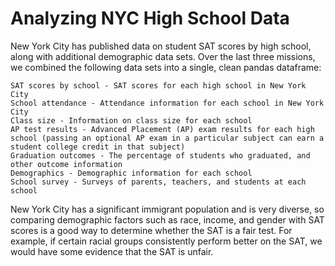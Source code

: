 # Analyzing NYC High School Data

New York City has published data on student SAT scores by high school, along with additional demographic data sets. Over the last three missions, we combined the following data sets into a single, clean pandas dataframe:

    SAT scores by school - SAT scores for each high school in New York City
    School attendance - Attendance information for each school in New York City
    Class size - Information on class size for each school
    AP test results - Advanced Placement (AP) exam results for each high school (passing an optional AP exam in a particular subject can earn a student college credit in that subject)
    Graduation outcomes - The percentage of students who graduated, and other outcome information
    Demographics - Demographic information for each school
    School survey - Surveys of parents, teachers, and students at each school

New York City has a significant immigrant population and is very diverse, so comparing demographic factors such as race, income, and gender with SAT scores is a good way to determine whether the SAT is a fair test. For example, if certain racial groups consistently perform better on the SAT, we would have some evidence that the SAT is unfair.
